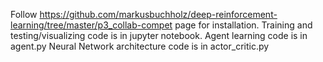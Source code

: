 Follow https://github.com/markusbuchholz/deep-reinforcement-learning/tree/master/p3_collab-compet page for installation.
Training and testing/visualizing code is in jupyter notebook.
Agent learning code is in agent.py
Neural Network architecture code is in actor_critic.py
